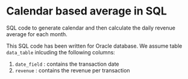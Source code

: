 # Calendar based average in SQL
SQL code to generate calendar and then calculate the daily revenue average for each month.

This SQL code has been written for Oracle database.
We assume table ```data_table``` inlcuding the following columns:
1. ```date_field``` : contains the transaction date
2. ```revenue``` : contains the revenue per transaction
